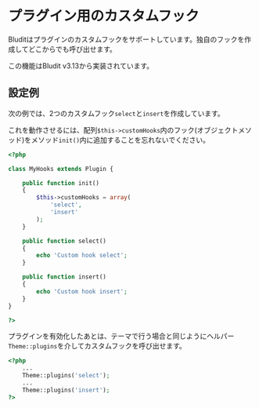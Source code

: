 # プラグイン用のカスタムフック
<!-- position: 4 -->

Bluditはプラグインのカスタムフックをサポートしています。独自のフックを作成してどこからでも呼び出せます。

<div class="note">
この機能はBludit v3.13から実装されています。
</div>

## 設定例
次の例では、2つのカスタムフック`select`と`insert`を作成しています。

これを動作させるには、配列`$this->customHooks`内のフック(オブジェクトメソッド)をメソッド`init()`内に追加することを忘れないでください。

```php
<?php

class MyHooks extends Plugin {

	public function init()
	{
        $this->customHooks = array(
            'select',
            'insert'
        );
	}

	public function select()
	{
		echo 'Custom hook select';
	}

	public function insert()
	{
		echo 'Custom hook insert';
	}
}

?>
```

プラグインを有効化したあとは、テーマで行う場合と同じようにヘルパー`Theme::plugins`を介してカスタムフックを呼び出せます。

```php
<?php
	...
	Theme::plugins('select');
	...
	Theme::plugins('insert');
?>
```
